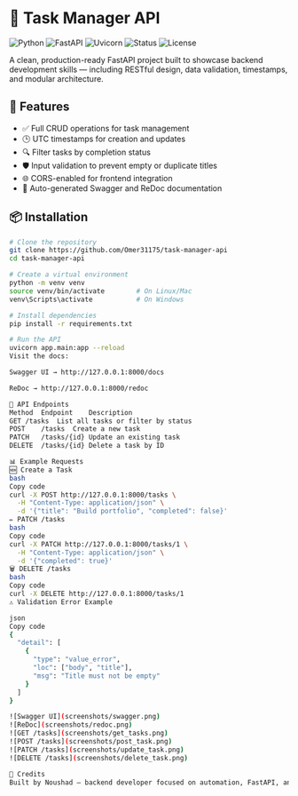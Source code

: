 # 🧠 Task Manager API

![Python](https://img.shields.io/badge/Python-3.12-blue?logo=python)
![FastAPI](https://img.shields.io/badge/FastAPI-0.110-009688?logo=fastapi)
![Uvicorn](https://img.shields.io/badge/Uvicorn-Running-success?logo=uvicorn)
![Status](https://img.shields.io/badge/Status-Completed-brightgreen)
![License](https://img.shields.io/badge/License-MIT-lightgrey)

A clean, production-ready FastAPI project built to showcase backend development skills — including RESTful design, data validation, timestamps, and modular architecture.

## 🚀 Features

- ✅ Full CRUD operations for task management
- 🕒 UTC timestamps for creation and updates
- 🔍 Filter tasks by completion status
- 🛡️ Input validation to prevent empty or duplicate titles
- 🌐 CORS-enabled for frontend integration
- 📄 Auto-generated Swagger and ReDoc documentation

## 📦 Installation

```bash
# Clone the repository
git clone https://github.com/Omer31175/task-manager-api
cd task-manager-api

# Create a virtual environment
python -m venv venv
source venv/bin/activate        # On Linux/Mac
venv\Scripts\activate           # On Windows

# Install dependencies
pip install -r requirements.txt

# Run the API
uvicorn app.main:app --reload
Visit the docs:

Swagger UI → http://127.0.0.1:8000/docs

ReDoc → http://127.0.0.1:8000/redoc

📮 API Endpoints
Method	Endpoint	Description
GET	/tasks	List all tasks or filter by status
POST	/tasks	Create a new task
PATCH	/tasks/{id}	Update an existing task
DELETE	/tasks/{id}	Delete a task by ID

📊 Example Requests
🆕 Create a Task
bash
Copy code
curl -X POST http://127.0.0.1:8000/tasks \
  -H "Content-Type: application/json" \
  -d '{"title": "Build portfolio", "completed": false}'
✏️ PATCH /tasks
bash
Copy code
curl -X PATCH http://127.0.0.1:8000/tasks/1 \
  -H "Content-Type: application/json" \
  -d '{"completed": true}'
🗑️ DELETE /tasks
bash
Copy code
curl -X DELETE http://127.0.0.1:8000/tasks/1
⚠️ Validation Error Example

json
Copy code
{
  "detail": [
    {
      "type": "value_error",
      "loc": ["body", "title"],
      "msg": "Title must not be empty"
    }
  ]
}

![Swagger UI](screenshots/swagger.png)
![ReDoc](screenshots/redoc.png)
![GET /tasks](screenshots/get_tasks.png)
![POST /tasks](screenshots/post_task.png)
![PATCH /tasks](screenshots/update_task.png)
![DELETE /tasks](screenshots/delete_task.png)

🙌 Credits
Built by Noushad — backend developer focused on automation, FastAPI, and clean architecture.





